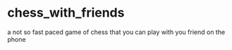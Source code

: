# chess_with_friends
a not so fast paced game of chess that you can play with you friend on the phone 
